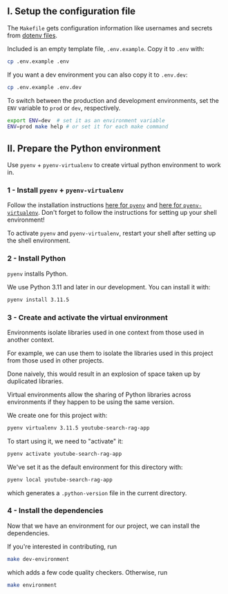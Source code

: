 ## I. Setup the configuration file

The `Makefile` gets configuration information like usernames and secrets from
[dotenv files](https://www.dotenv.org/docs/security/env.html).

Included is an empty template file, `.env.example`. Copy it to `.env` with:

```bash
cp .env.example .env
```

If you want a dev environment you can also copy it to `.env.dev`:

```bash
cp .env.example .env.dev
```

To switch between the production and development environments, set the `ENV` variable to `prod` or `dev`, respectively.

```bash
export ENV=dev  # set it as an environment variable
ENV=prod make help # or set it for each make command
```

## II. Prepare the Python environment

Use `pyenv` + `pyenv-virtualenv` to create virtual python environment to work in.

### 1 - Install `pyenv` + `pyenv-virtualenv`

Follow the installation instructions
[here for `pyenv`](https://github.com/pyenv/pyenv)
and [here for `pyenv-virtualenv`](https://github.com/pyenv/pyenv-virtualenv).
Don't forget to follow the instructions for
setting up your shell environment!

To activate `pyenv` and `pyenv-virtualenv`,
restart your shell after setting up the shell environment.

### 2 - Install Python

`pyenv` installs Python.

We use Python 3.11 and later in our development.
You can install it with:

```bash
pyenv install 3.11.5
```

### 3 - Create and activate the virtual environment

Environments isolate libraries used in one context from those used in another context.

For example, we can use them to isolate the libraries used in this project from those used in other projects.

Done naively, this would result in an explosion of space taken up by duplicated libraries.

Virtual environments allow the sharing of Python libraries across environments if they happen to be using the same version.

We create one for this project with:

```bash
pyenv virtualenv 3.11.5 youtube-search-rag-app
```

To start using it, we need to "activate" it:

```bash
pyenv activate youtube-search-rag-app
```

We've set it as the default environment for this directory with:

```bash
pyenv local youtube-search-rag-app
```

which generates a `.python-version` file in the current directory.

### 4 - Install the dependencies

Now that we have an environment for our project,
we can install the dependencies.

If you're interested in contributing, run

```bash
make dev-environment
```

which adds a few code quality checkers.
Otherwise, run

```bash
make environment
```
